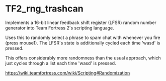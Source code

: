# TF2_rng_trashcan
Implements a 16-bit linear feedback shift register (LFSR) random number generator into Team Fortress 2's scripting language.

Uses this to randomly select a phrase to spam chat with whenever you fire (press mouse1). The LFSR's state is additionally cycled each time 'wasd' is pressed.

This offers considerably more randomness than the usual approach, which just cycles through a list each time 'wasd' is pressed.

https://wiki.teamfortress.com/wiki/Scripting#Randomization

